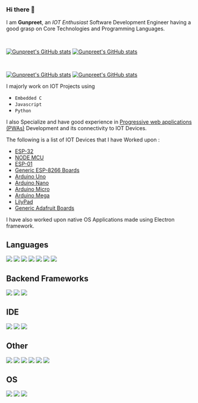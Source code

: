 ### Hi there 👋

I am **Gunpreet**, an *IOT Enthusiast* Software Development Engineer having a good grasp on Core Technologies and Programming Languages.  

&nbsp; 

[![Gunpreet's GitHub stats](https://github-readme-stats.vercel.app/api?username=gunnnu&theme=monokai&bg_color=00000020&hide_border=true&show_icons=true&hide=stars)](https://github.com/gunnnu#gh-dark-mode-only)
[![Gunpreet's GitHub stats](https://github-readme-stats.vercel.app/api?username=gunnnu&theme=buefy&bg_color=FFFFFF80&hide_border=true&show_icons=true&hide=stars)](https://github.com/gunnnu#gh-light-mode-only)

&nbsp; 

[![Gunpreet's GitHub stats](https://github-readme-stats.vercel.app/api/top-langs?username=gunnnu&theme=monokai&bg_color=00000020&hide_border=true&layout=compact)](https://github.com/gunnnu#gh-dark-mode-only)
[![Gunpreet's GitHub stats](https://github-readme-stats.vercel.app/api/top-langs?username=gunnnu&theme=buefy&bg_color=FFFFFF80&hide_border=true&&layout=compact)](https://github.com/gunnnu#gh-light-mode-only)

I majorly work on IOT Projects using 
- `Embedded C` 
- `Javascript`
- `Python`


I also Specialize and have good experience in [Progressive web applications (PWAs)]() Development and its connectivity to IOT Devices.  

The following is a list of IOT Devices that I have Worked upon :
- [ESP-32]()
- [NODE MCU]()
- [ESP-01]()
- [Generic ESP-8266 Boards]()
- [Arduino Uno]()
- [Arduino Nano]()
- [Arduino Micro]()
- [Arduino Mega]()
- [LilyPad]()
- [Generic Adafruit Boards]()

I have also worked upon native OS Applications made using Electron framework.


## Languages
<img src="https://img.shields.io/badge/javascript-%23323330.svg?style=for-the-badge&logo=javascript&logoColor=%23F7DF1E">  <img src="https://img.shields.io/badge/python-3670A0?style=for-the-badge&logo=python&logoColor=ffdd54">  <img src="https://img.shields.io/badge/Embedded C-%23239120.svg?style=for-the-badge&logo=Arduino&logoColor=white">  <img src="https://img.shields.io/badge/c++-%2300599C.svg?style=for-the-badge&logo=c%2B%2B&logoColor=white">  <img src="https://img.shields.io/badge/java-%23ED8B00.svg?style=for-the-badge&logo=java&logoColor=white">  <img src="https://img.shields.io/badge/html5-%23E34F26.svg?style=for-the-badge&logo=html5&logoColor=white"> <img src="https://img.shields.io/badge/css3-%231572B6.svg?style=for-the-badge&logo=css3&logoColor=white"> 


## Backend Frameworks 
<img src="https://img.shields.io/badge/express.js-%23404d59.svg?style=for-the-badge&logo=express&logoColor=%2361DAFB">  <img src="https://img.shields.io/badge/node.js-6DA55F?style=for-the-badge&logo=node.js&logoColor=white"> <img src="https://img.shields.io/badge/php-%23777BB4.svg?style=for-the-badge&logo=php&logoColor=white">

## IDE
<img src="https://img.shields.io/badge/VS%20Code-%230082cf.svg?style=for-the-badge&logo=visual-studio&logoColor=white"> <img src="https://img.shields.io/badge/NeoVim-%2357A143.svg?&style=for-the-badge&logo=neovim&logoColor=white">  <img src="https://img.shields.io/badge/Arduino%20IDE-%231b8f96.svg?&style=for-the-badge&logo=Arduino&logoColor=white"> 


## Other
<img src="https://img.shields.io/badge/Bash-%23121011.svg?style=for-the-badge&logo=GNU Bash&logoColor=white">  <img src="https://img.shields.io/badge/docker-%230db7ed.svg?style=for-the-badge&logo=docker&logoColor=white">  <img src="https://img.shields.io/badge/Postman-FF6C37?style=for-the-badge&logo=postman&logoColor=white">  <img src="https://img.shields.io/badge/git-%23F05033.svg?style=for-the-badge&logo=git&logoColor=white">  <img src="https://img.shields.io/badge/github-%23121011.svg?style=for-the-badge&logo=github&logoColor=white"> <img src="https://img.shields.io/badge/gitlab-%23F08533.svg?style=for-the-badge&logo=gitlab&logoColor=white">


## OS
<img src="https://img.shields.io/badge/Ubuntu-E95420?style=for-the-badge&logo=ubuntu&logoColor=white">  <img src="https://img.shields.io/badge/Windows-0078D6?style=for-the-badge&logo=windows&logoColor=white"> <img src="https://img.shields.io/badge/Kali-%23121011?style=for-the-badge&logo=kalilinux&logoColor=white">  



<!--
stars,commits,prs,issues,contribs
**gunnnu/gunnnu** is a ✨ _special_ ✨ repository because its `README.md` (this file) appears on your GitHub profile.

Here are some ideas to get you started:

- 🔭 I’m currently working on ...
- 🌱 I’m currently learning ...
- 👯 I’m looking to collaborate on ...
- 🤔 I’m looking for help with ...
- 💬 Ask me about ...
- 📫 How to reach me: ...
- 😄 Pronouns: ...
- ⚡ Fun fact: ...
-->
